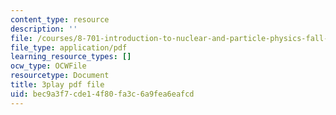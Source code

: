 ```yaml
---
content_type: resource
description: ''
file: /courses/8-701-introduction-to-nuclear-and-particle-physics-fall-2020/bec9a3f7cde14f80fa3c6a9fea6eafcd_-hgRkC_uUzU.pdf
file_type: application/pdf
learning_resource_types: []
ocw_type: OCWFile
resourcetype: Document
title: 3play pdf file
uid: bec9a3f7-cde1-4f80-fa3c-6a9fea6eafcd
---
```

